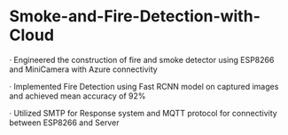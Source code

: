 # Smoke-and-Fire-Detection-with-Cloud

· Engineered the construction of fire and smoke detector using ESP8266 and MiniCamera with Azure connectivity

· Implemented Fire Detection using Fast RCNN model on captured images and achieved mean accuracy of 92%

· Utilized SMTP for Response system and MQTT protocol for connectivity between ESP8266 and Server
